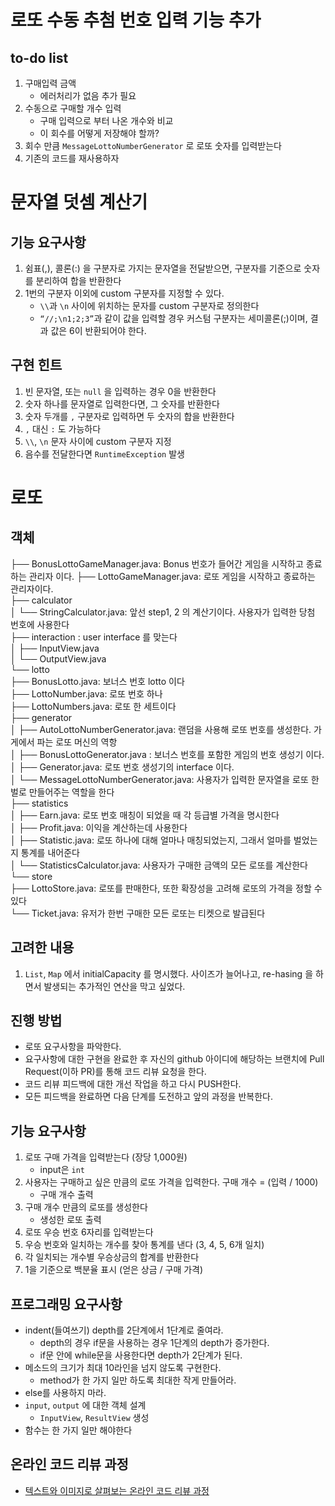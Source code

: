 # 로또 수동 추첨 번호 입력 기능 추가

## to-do list

1. 구매입력 금액
    - 에러처리가 없음 추가 필요
2. 수동으로 구매할 개수 입력
    - 구매 입력으로 부터 나온 개수와 비교
    - 이 회수를 어떻게 저장해야 할까?
3. 회수 만큼 `MessageLottoNumberGenerator` 로 로또 숫자를 입력받는다
4. 기존의 코드를 재사용하자

# 문자열 덧셈 계산기

## 기능 요구사항

1. 쉼표(,), 콜론(:) 을 구분자로 가지는 문자열을 전달받으면, 구분자를 기준으로 숫자를 분리하여 합을 반환한다
2. 1번의 구분자 이외에 custom 구분자를 지정할 수 있다.
    - `\\`과 `\n` 사이에 위치하는 문자를 custom 구분자로 정의한다
    - `“//;\n1;2;3”`과 같이 값을 입력할 경우 커스텀 구분자는 세미콜론(;)이며, 결과 값은 6이 반환되어야 한다.

## 구현 힌트

1. 빈 문자열, 또는 `null` 을 입력하는 경우 0을 반환한다
2. 숫자 하나를 문자열로 입력한다면, 그 숫자를 반환한다
3. 숫자 두개를 `,` 구분자로 입력하면 두 숫자의 합을 반환한다
4. `,` 대신 `:` 도 가능하다
5. `\\`, `\n` 문자 사이에 custom 구분자 지정
6. 음수를 전달한다면 `RuntimeException` 발생

# 로또

## 객체

├── BonusLottoGameManager.java: Bonus 번호가 들어간 게임을 시작하고 종료하는 관리자 이다.
├── LottoGameManager.java: 로또 게임을 시작하고 종료하는 관리자이다.  
├── calculator  
│   └── StringCalculator.java: 앞선 step1, 2 의 계산기이다. 사용자가 입력한 당첨 번호에 사용한다  
├── interaction : user interface 를 맞는다  
│    ├── InputView.java  
│    └── OutputView.java  
└── lotto  
    ├── BonusLotto.java: 보너스 번호 lotto 이다  
    ├── LottoNumber.java: 로또 번호 하나  
    ├── LottoNumbers.java: 로또 한 세트이다  
    ├── generator  
    │   ├── AutoLottoNumberGenerator.java: 랜덤을 사용해 로또 번호를 생성한다. 가게에서 파는 로또 머신의 역항  
    │   ├── BonusLottoGenerator.java : 보너스 번호를 포함한 게임의 번호 생성기 이다.
    │   ├── Generator.java: 로또 번호 생성기의 interface 이다.  
    │   └── MessageLottoNumberGenerator.java: 사용자가 입력한 문자열을 로또 한벌로 만들어주는 역할을 한다  
    ├── statistics  
    │    ├── Earn.java: 로또 번호 매칭이 되었을 때 각 등급별 가격을 명시한다  
    │    ├── Profit.java: 이익을 계산하는데 사용한다  
    │    ├── Statistic.java: 로또 하나에 대해 얼마나 매칭되었는지, 그래서 얼마를 벌었는지 통계를 내어준다  
    │    └── StatisticsCalculator.java: 사용자가 구매한 금액의 모든 로또를 계산한다  
    └── store  
        ├── LottoStore.java: 로또를 판매한다, 또한 확장성을 고려해 로또의 가격을 정할 수 있다  
        └── Ticket.java: 유저가 한번 구매한 모든 로또는 티켓으로 발급된다  

## 고려한 내용

1. `List`, `Map` 에서 initialCapacity 를 명시했다. 사이즈가 늘어나고, re-hasing 을 하면서 발생되는 추가적인 연산을 막고 싶었다.


## 진행 방법

* 로또 요구사항을 파악한다.
* 요구사항에 대한 구현을 완료한 후 자신의 github 아이디에 해당하는 브랜치에 Pull Request(이하 PR)를 통해 코드 리뷰 요청을 한다.
* 코드 리뷰 피드백에 대한 개선 작업을 하고 다시 PUSH한다.
* 모든 피드백을 완료하면 다음 단계를 도전하고 앞의 과정을 반복한다.

## 기능 요구사항

1. 로또 구매 가격을 입력받는다 (장당 1,000원)
   - input은 `int`
2. 사용자는 구매하고 싶은 만큼의 로또 가격을 입력한다. 구매 개수 = (입력 / 1000)
   - 구매 개수 출력
3. 구매 개수 만큼의 로또를 생성한다
   - 생성한 로또 출력
4. 로또 우승 번호 6자리를 입력받는다
5. 우승 번호와 일치하는 개수를 찾아 통계를 낸다 (3, 4, 5, 6개 일치)
6. 각 일치되는 개수별 우승상금의 합계를 반환한다
7. 1을 기준으로 백분율 표시 (얻은 상금 / 구매 가격)

## 프로그래밍 요구사항

- indent(들여쓰기) depth를 2단계에서 1단계로 줄여라.
    - depth의 경우 if문을 사용하는 경우 1단계의 depth가 증가한다.
    - if문 안에 while문을 사용한다면 depth가 2단계가 된다.
- 메소드의 크기가 최대 10라인을 넘지 않도록 구현한다.
    - method가 한 가지 일만 하도록 최대한 작게 만들어라.
- else를 사용하지 마라.
- `input`, `output` 에 대한 객체 설계
    - `InputView`, `ResultView` 생성
- 함수는 한 가지 일만 해야한다

## 온라인 코드 리뷰 과정

* [텍스트와 이미지로 살펴보는 온라인 코드 리뷰 과정](https://github.com/next-step/nextstep-docs/tree/master/codereview)
